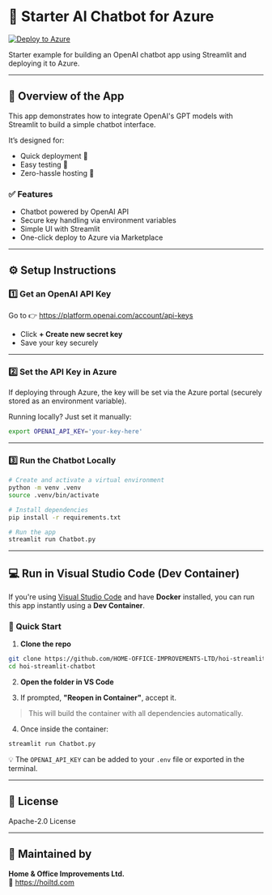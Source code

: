 # 🎈 Starter AI Chatbot for Azure

[![Deploy to Azure](https://aka.ms/deploytoazurebutton)](https://portal.azure.com/#create/Microsoft.Template/uri/https%3A%2F%2Fraw.githubusercontent.com%2FHOME-OFFICE-IMPROVEMENTS-LTD%2Fhoi-streamlit-chatbot%2Fmain%2Farm-templates%2FcreateUiDefinition.json%3Fsource%3DGitHub%26templateUri%3Dhttps%253A%252F%252Fraw.githubusercontent.com%252FHOME-OFFICE-IMPROVEMENTS-LTD%252Fhoi-streamlit-chatbot%252Fmain%252Farm-templates%252FmainTemplate.json)





Starter example for building an OpenAI chatbot app using Streamlit and deploying it to Azure.

---

## 🌟 Overview of the App

This app demonstrates how to integrate OpenAI's GPT models with Streamlit to build a simple chatbot interface.

It’s designed for:
- Quick deployment 🧪  
- Easy testing 🧠  
- Zero-hassle hosting 🚀  

### ✅ Features
- Chatbot powered by OpenAI API
- Secure key handling via environment variables
- Simple UI with Streamlit
- One-click deploy to Azure via Marketplace

---

## ⚙️ Setup Instructions

### 1️⃣ Get an OpenAI API Key
Go to 👉 https://platform.openai.com/account/api-keys

- Click **+ Create new secret key**
- Save your key securely

---

### 2️⃣ Set the API Key in Azure
If deploying through Azure, the key will be set via the Azure portal (securely stored as an environment variable).

Running locally? Just set it manually:

```bash
export OPENAI_API_KEY='your-key-here'
```

---

### 3️⃣ Run the Chatbot Locally

```bash
# Create and activate a virtual environment
python -m venv .venv
source .venv/bin/activate

# Install dependencies
pip install -r requirements.txt

# Run the app
streamlit run Chatbot.py
```

---

## 💻 Run in Visual Studio Code (Dev Container)

If you're using [Visual Studio Code](https://code.visualstudio.com/) and have **Docker** installed, you can run this app instantly using a **Dev Container**.

### 🚀 Quick Start

1. **Clone the repo**

```bash
git clone https://github.com/HOME-OFFICE-IMPROVEMENTS-LTD/hoi-streamlit-chatbot.git
cd hoi-streamlit-chatbot
```

2. **Open the folder in VS Code**

3. If prompted, **"Reopen in Container"**, accept it.

> This will build the container with all dependencies automatically.

4. Once inside the container:

```bash
streamlit run Chatbot.py
```

💡 The `OPENAI_API_KEY` can be added to your `.env` file or exported in the terminal.

---

## 📄 License

Apache-2.0 License

---

## 🏢 Maintained by

**Home & Office Improvements Ltd.**  
🔗 https://hoiltd.com
